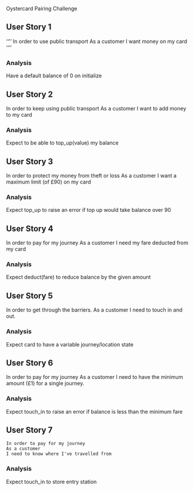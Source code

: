 Oystercard Pairing Challenge

## User Story 1
‘‘’’
In order to use public transport
As a customer
I want money on my card
‘‘’’
### Analysis
Have a default balance of 0 on initialize

## User Story 2

In order to keep using public transport
As a customer
I want to add money to my card

### Analysis
Expect to be able to top_up(value) my balance

## User Story 3

In order to protect my money from theft or loss
As a customer
I want a maximum limit (of £90) on my card

### Analysis
Expect top_up to raise an error if top up would take balance over 90

## User Story 4

In order to pay for my journey
As a customer
I need my fare deducted from my card

### Analysis
Expect deduct(fare) to reduce balance by the given amount

## User Story 5

In order to get through the barriers.
As a customer
I need to touch in and out.

### Analysis
Expect card to have a variable journey/location state

## User Story 6

In order to pay for my journey
As a customer
I need to have the minimum amount (£1) for a single journey.

### Analysis
Expect touch_in to raise an error if balance is less than the minimum fare

## User Story 7
```
In order to pay for my journey
As a customer
I need to know where I've travelled from
```
### Analysis
Expect touch_in to store entry station
